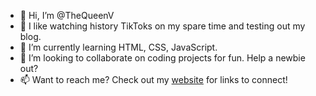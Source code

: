 - 👋 Hi, I’m @TheQueenV
- 👀 I like watching history TikToks on my spare time and testing out my blog.
- 🌱 I’m currently learning HTML, CSS, JavaScript.
- 💞️ I’m looking to collaborate on coding projects for fun. Help a newbie out?
- 📫 Want to reach me? Check out my [website]([url](https://www.vickygonzalez.me/)) for links to connect!

<!---
TheQueenV/TheQueenV is a ✨ special ✨ repository because its `README.md` (this file) appears on your GitHub profile.
You can click the Preview link to take a look at your changes.
--->
